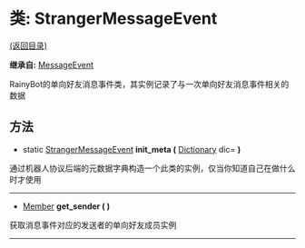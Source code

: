 # 类: StrangerMessageEvent  
[(返回目录)](README.md)  
  
**继承自:** [MessageEvent](MessageEvent.md)  
  
RainyBot的单向好友消息事件类，其实例记录了与一次单向好友消息事件相关的数据  
  
## 方法 
  
- static [StrangerMessageEvent](StrangerMessageEvent.md) **init_meta (** [Dictionary](https://docs.godotengine.org/en/latest/classes/class_dictionary.html) dic= **)**  
  
通过机器人协议后端的元数据字典构造一个此类的实例，仅当你知道自己在做什么时才使用  
  
---  
  
-  [Member](Member.md) **get_sender ( )**  
  
获取消息事件对应的发送者的单向好友成员实例  
  
---  
  

